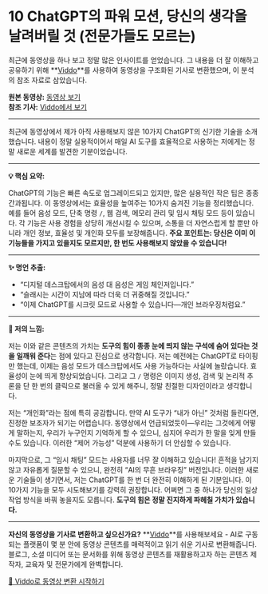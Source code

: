 # 10 ChatGPT의 파워 모션, 당신의 생각을 날려버릴 것 (전문가들도 모르는)

최근에 동영상을 하나 보고 정말 많은 인사이트를 얻었습니다. 그 내용을 더 잘 이해하고 공유하기 위해 **[Viddo](https://viddo.pro/)**를 사용하여 동영상을 구조화된 기사로 변환했으며, 이 분석의 참조 자료로 삼았습니다.

**원본 동영상:** [동영상 보기](https://www.youtube.com/watch?v=1BzvI-FTZ0U)  
**참조 기사:** [Viddo에서 보기](https://viddo.pro/zh/video-result/8a2c62ac-e252-408f-9b78-6602873e1ab1)

--- 

최근에 동영상에서 제가 아직 사용해보지 않은 10가지 ChatGPT의 신기한 기술을 소개했습니다. 내용이 정말 실용적이어서 매일 AI 도구를 효율적으로 사용하는 저에게는 정말 새로운 세계를 발견한 기분이었습니다.

--- 

**💡 핵심 요약:**

ChatGPT의 기능은 빠른 속도로 업그레이드되고 있지만, 많은 실용적인 작은 팁은 종종 간과됩니다. 이 동영상에서는 효율성을 높여주는 10가지 숨겨진 기능을 정리했습니다. 예를 들어 음성 모드, 단축 명령 `/`, 웹 검색, 메모리 관리 및 임시 채팅 모드 등이 있습니다. 각 기능은 사용 경험을 상당히 개선시킬 수 있으며, 소통을 더 자연스럽게 할 뿐만 아니라 개인 정보, 효율성 및 개인화 모두를 보장해줍니다. **주요 포인트는: 당신은 이미 이 기능들을 가지고 있을지도 모르지만, 한 번도 사용해보지 않았을 수 있습니다!**

--- 

**✨ 명언 추출:**

- “디지털 데스크탑에서의 음성 대 음성은 게임 체인저입니다.”
- “슬래시는 시간이 지남에 따라 더욱 더 귀중해질 것입니다.”
- “이제 ChatGPT를 시크릿 모드로 사용할 수 있습니다—개인 브라우징처럼요.”

--- 

**🧠 저의 느낌:**

저는 이와 같은 콘텐츠의 가치는 **도구의 힘이 종종 눈에 띄지 않는 구석에 숨어 있다는 것을 일깨워 준다**는 점에 있다고 진심으로 생각합니다. 저는 예전에는 ChatGPT로 타이핑만 했는데, 이제는 음성 모드가 데스크탑에서도 사용 가능하다는 사실에 놀랐습니다. 효율성이 눈에 띄게 향상되었습니다. 그리고 그 `/` 명령은 이미지 생성, 검색 및 논리적 추론을 단 한 번의 클릭으로 불러올 수 있게 해주니, 정말 친절한 디자인이라고 생각합니다.

저는 “개인화”라는 점에 특히 공감합니다. 만약 AI 도구가 “내가 아닌” 것처럼 들린다면, 진정한 보조자가 되기는 어렵습니다. 동영상에서 언급되었듯이—우리는 그것에게 어떻게 말하는지, 우리가 누구인지 기억하게 할 수 있으니, 심지어 우리가 한 말을 잊게 만들 수도 있습니다. 이러한 “제어 가능성” 덕분에 사용하기 더 안심할 수 있습니다.

마지막으로, 그 “임시 채팅” 모드는 사용자를 너무 잘 이해하고 있습니다! 흔적을 남기지 않고 자유롭게 질문할 수 있으니, 완전히 “AI의 무흔 브라우징” 버전입니다. 이러한 새로운 기술들이 생기면서, 저는 ChatGPT를 한 번 더 완전히 이해하게 된 기분입니다. 이 10가지 기능을 모두 시도해보기를 강력히 권장합니다. 어쩌면 그 중 하나가 당신의 일상 작업 방식을 바꿔 놓을지도 모릅니다. **도구의 힘은 정말 진지하게 파헤칠 가치가 있습니다.**

--- 

**자신의 동영상을 기사로 변환하고 싶으신가요?** **[Viddo](https://viddo.pro/)**를 사용해보세요 - AI로 구동되는 플랫폼이 몇 분 안에 동영상 콘텐츠를 매력적이고 읽기 쉬운 기사로 변환해줍니다. 블로그, 소셜 미디어 또는 문서화를 위해 동영상 콘텐츠를 재활용하고자 하는 콘텐츠 제작자, 교육자 및 전문가에게 완벽합니다.

[🚀 Viddo로 동영상 변환 시작하기](https://viddo.pro/)